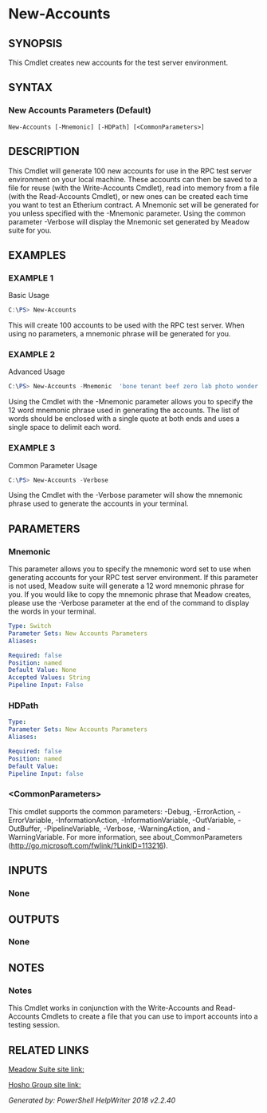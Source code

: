 ﻿# New-Accounts

## SYNOPSIS
This Cmdlet creates new accounts for the test server environment.

## SYNTAX

### New Accounts Parameters (Default)
```
New-Accounts [-Mnemonic] [-HDPath] [<CommonParameters>]
```

## DESCRIPTION
This Cmdlet will generate 100 new accounts for use in the RPC test server environment on your local machine.  These accounts can then be saved to a file for reuse (with the Write-Accounts Cmdlet), read into memory from a file (with the Read-Accounts Cmdlet), or new ones can be created each time you want to test an Etherium contract.  A Mnemonic set will be generated for you unless specified with the -Mnemonic parameter.  Using the common parameter -Verbose will display the Mnemonic set generated by Meadow suite for you.

## EXAMPLES

### EXAMPLE 1
Basic Usage
```powershell
C:\PS> New-Accounts
```

This will create 100 accounts to be used with the RPC test server.  When using no parameters, a mnemonic phrase will be generated for you.

### EXAMPLE 2
Advanced Usage
```powershell
C:\PS> New-Accounts -Mnemonic  'bone tenant beef zero lab photo wonder more endless poverty swamp remember slight idle lawn soon chalk crop bleak genius subway render dance brass'
```

Using the Cmdlet with the -Mnemonic parameter allows you to specify the 12 word mnemonic phrase used in generating the accounts.  The list of words should be enclosed with a single quote at both ends and uses a single space to delimit each word.

### EXAMPLE 3
Common Parameter Usage
```powershell
C:\PS> New-Accounts -Verbose
```

Using the Cmdlet with the -Verbose parameter will show the mnemonic phrase used to generate the accounts in your terminal.

## PARAMETERS

### Mnemonic
This parameter allows you to specify the mnemonic word set to use when generating accounts for your RPC test server environment.  If this parameter is not used, Meadow suite will generate a 12 word mnemonic phrase for you.  If you would like to copy the mnemonic phrase that Meadow creates, please use the -Verbose parameter at the end of the command to display the words in your terminal.

```yaml
Type: Switch
Parameter Sets: New Accounts Parameters
Aliases: 

Required: false
Position: named
Default Value: None
Accepted Values: String
Pipeline Input: False
```

### HDPath


```yaml
Type: 
Parameter Sets: New Accounts Parameters
Aliases: 

Required: false
Position: named
Default Value: 
Pipeline Input: false
```

### \<CommonParameters\>
This cmdlet supports the common parameters: -Debug, -ErrorAction, -ErrorVariable, -InformationAction, -InformationVariable, -OutVariable, -OutBuffer, -PipelineVariable, -Verbose, -WarningAction, and -WarningVariable. For more information, see about_CommonParameters (http://go.microsoft.com/fwlink/?LinkID=113216).

## INPUTS

### None


## OUTPUTS

### None


## NOTES

### Notes
This Cmdlet works in conjunction with the Write-Accounts and Read-Accounts Cmdlets to create a file that you can use to import accounts into a testing session.

## RELATED LINKS

[Meadow Suite site link:](https://www.meadowsuite.com)

[Hosho Group site link:](https://hosho.io)


*Generated by: PowerShell HelpWriter 2018 v2.2.40*
